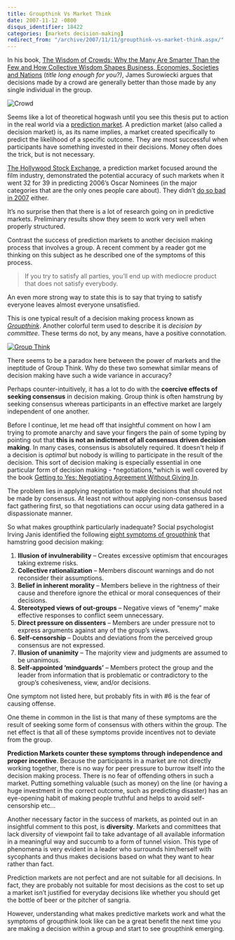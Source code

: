 ```yaml
---
title: Groupthink Vs Market Think
date: 2007-11-12 -0800
disqus_identifier: 18422
categories: [markets decision-making]
redirect_from: "/archive/2007/11/11/groupthink-vs-market-think.aspx/"
---
```


In his book, [The Wisdom of Crowds: Why the Many Are Smarter Than the
Few and How Collective Wisdom Shapes Business, Economies, Societies and
Nations](http://www.amazon.com/gp/product/0385721706?ie=UTF8&tag=youvebeenhaac-20&linkCode=as2&camp=1789&creative=9325&creativeASIN=0385721706 "The Wisdom of Crowds on Amazon.com")
(*title long enough for you?)*, James Surowiecki argues that decisions
made by a crowd are generally better than those made by any single
individual in the group.

![Crowd](https://haacked.com/images/haacked_com/WindowsLiveWriter/GroupThinkVsMarketThink_F2B3/138583931_7fb78ef3a7%5B1%5D_3.jpg)

Seems like a lot of theoretical hogwash until you see this thesis put to
action in the real world via a [prediction
market](http://en.wikipedia.org/wiki/Prediction_market "Prediction Market on Wikipedia").
A prediction market (also called a decision market) is, as its name
implies, a market created specifically to predict the likelihood of a
specific outcome. They are most successful when participants have
something invested in their decisions. Money often does the trick, but
is not necessary.

[The Hollywood Stock
Exchange](http://www.hsx.com/ "Hollywood Stock Exchange"), a prediction
market focused around the film industry, demonstrated the potential
accuracy of such markets when it went 32 for 39 in predicting 2006’s
Oscar Nominees (in the major categories that are the only ones people
care about). They didn’t [do so bad in
2007](http://www.midasoracle.org/2007/02/27/oscars-2007-hollywood-stock-exchange-bingo/ "Hollywood Stock Exchange goes 7 for 8")
either.

It’s no surprise then that there is a lot of research going on in
predictive markets. Preliminary results show they seem to work very well
when properly structured.

Contrast the success of prediction markets to another decision making
process that involves a group. A recent comment by a reader got me
thinking on this subject as he described one of the symptoms of this
process.

> If you try to satisfy all parties, you’ll end up with mediocre product
> that does not satisfy everybody.

An even more strong way to state this is to say that trying to satisfy
everyone leaves almost everyone unsatisfied.

This is one typical result of a decision making process known as
[*Groupthink*](http://en.wikipedia.org/wiki/Groupthink "Group Think on Wikipedia").
Another colorful term used to describe it is *decision by committee*.
These terms do not, by any means, have a positive connotation.

[![Group
Think](https://haacked.com/images/haacked_com/WindowsLiveWriter/GroupThinkVsMarketThink_F2B3/group-think_thumb.gif)](https://haacked.com/images/haacked_com/WindowsLiveWriter/GroupThinkVsMarketThink_F2B3/group-think_2.gif) 

There seems to be a paradox here between the power of markets and the
ineptitude of Group Think. Why do these two somewhat similar means of
decision making have such a wide variance in accuracy?

Perhaps counter-intuitively, it has a lot to do with the **coercive
effects of seeking consensus** in decision making. Group think is often
hamstrung by seeking consensus whereas participants in an effective
market are largely independent of one another.

Before I continue, let me head off that insightful comment on how I am
trying to promote anarchy and save your fingers the pain of some typing
by pointing out that **this is not an indictment of all consensus driven
decision making**. In many cases, consensus is absolutely required. It
doesn't help if a decision is *optimal* but nobody is willing to
participate in the result of the decision. This sort of decision making
is especially essential in one particular form of decision making -
*negotiations,*which is well covered by the book [Getting to Yes:
Negotiating Agreement Without Giving
In](http://www.amazon.com/gp/product/0140157352?ie=UTF8&tag=youvebeenhaac-20&linkCode=as2&camp=1789&creative=9325&creativeASIN=0140157352 "Getting to Yes on Amazon").

The problem lies in applying negotiation to make decisions that should
not be made by consensus. At least not without applying non-consensus
based fact gathering first, so that negotiations can occur using data
gathered in a dispassionate manner.

So what makes groupthink particularly inadequate? Social psychologist
Irving Janis identified the following [eight symptoms of
groupthink](http://www.psysr.org/groupthink%20overview.htm "What is groupthink")
that hamstring good decision making:

1.  **Illusion of invulnerability** – Creates excessive optimism that
    encourages taking extreme risks.
2.  **Collective rationalization** – Members discount warnings and do
    not reconsider their assumptions.
3.  **Belief in inherent morality** – Members believe in the rightness
    of their cause and therefore ignore the ethical or moral
    consequences of their decisions.
4.  **Stereotyped views of out-groups** – Negative views of “enemy” make
    effective responses to conflict seem unnecessary.
5.  **Direct pressure on dissenters** – Members are under pressure not
    to express arguments against any of the group’s views.
6.  **Self-censorship** – Doubts and deviations from the perceived group
    consensus are not expressed.
7.  **Illusion of unanimity** – The majority view and judgments are
    assumed to be unanimous.
8.  **Self-appointed ‘mindguards’** – Members protect the group and the
    leader from information that is problematic or contradictory to the
    group’s cohesiveness, view, and/or decisions.

One symptom not listed here, but probably fits in with \#6 is the fear
of causing offense.

One theme in common in the list is that many of these symptoms are the
result of seeking some form of consensus with others within the group.
The net effect is that all of these symptoms provide incentives not to
deviate from the group.

**Prediction Markets counter these symptoms through independence and
proper incentive**. Because the participants in a market are not
directly working together, there is no way for peer pressure to burrow
itself into the decision making process. There is no fear of offending
others in such a market. Putting something valuable (such as money) on
the line (or having a huge investment in the correct outcome, such as
predicting disaster) has an eye-opening habit of making people truthful
and helps to avoid self-censorship etc...

Another necessary factor in the success of markets, as pointed out in an
insightful comment to this post, is **diversity**. Markets and
committees that lack diversity of viewpoint fail to take advantage of
all available information in a meaningful way and succumb to a form of
tunnel vision. This type of phenomena is very evident in a leader who
surrounds him/herself with sycophants and thus makes decisions based on
what they want to hear rather than fact.

Prediction markets are not perfect and are not suitable for all
decisions. In fact, they are probably not suitable for most decisions as
the cost to set up a market isn’t justified for everyday decisions like
whether you should get the bottle of beer or the pitcher of sangria.

However, understanding what makes predictive markets work and what the
symptoms of groupthink look like can be a great benefit the next time
you are making a decision within a group and start to see groupthink
emerging.


